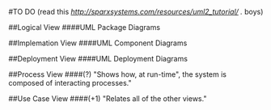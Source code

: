 #TO DO (read this *http://sparxsystems.com/resources/uml2_tutorial/ .* boys)

##Logical View
####UML Package Diagrams

##Implemation View
####UML Component Diagrams

##Deployment View
####UML Deployment Diagrams

##Process View
####(?) "Shows how, at run-time", the system is composed of interacting processes."

##Use Case View
####(+1) "Relates all of the other views."